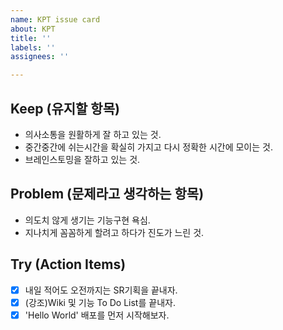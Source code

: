 ```yaml
---
name: KPT issue card
about: KPT
title: ''
labels: ''
assignees: ''

---
```


## **Keep (유지할 항목)**

- 의사소통을 원활하게 잘 하고 있는 것.
- 중간중간에 쉬는시간을 확실히 가지고 다시 정확한 시간에 모이는 것.
- 브레인스토밍을 잘하고 있는 것.

## **Problem (문제라고 생각하는 항목)**

- 의도치 않게 생기는 기능구현 욕심.
- 지나치게 꼼꼼하게 할려고 하다가 진도가 느린 것.

## **Try (Action Items)**

- [x]  내일 적어도 오전까지는 SR기획을 끝내자.
- [x]  (강조)Wiki 및 기능 To Do List를 끝내자.
- [x]  'Hello World' 배포를 먼저 시작해보자.
